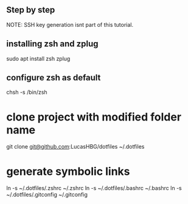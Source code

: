 ## Step by step

NOTE: SSH key generation isnt part of this tutorial.

## installing zsh and zplug
sudo apt install zsh zplug

## configure zsh as default
chsh -s /bin/zsh

# clone project with modified folder name
git clone git@github.com:LucasHBG/dotfiles ~/.dotfiles

# generate symbolic links
ln -s ~/.dotfiles/.zshrc ~/.zshrc
ln -s ~/.dotfiles/.bashrc ~/.bashrc
ln -s ~/.dotfiles/.gitconfig ~/.gitconfig
